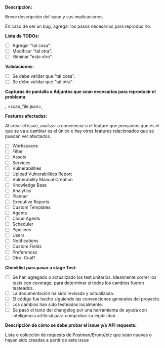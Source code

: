 **Descripción:**

Breve descripción del issue y sus implicaciones.

En caso de ser un bug, agregar los pasos necesarios para reproducirlo.

**Lista de TODOs:**

- [ ] Agregar "tal cosa".
- [ ] Modificar "tal otra".
- [ ] Eliminar "esto otro".

**Validaciones:**

- [ ] Se debe validar que "tal cosa".
- [ ] Se debe validar que "tal otra".

**Capturas de pantalla o Adjuntos que sean necesarios para reproducir el problema:**

<imagen1>, <scan_file.json>, <etc>

**Features afectadas:**

Al crear el issue, analizar a conciencia si el feature que pensamos que es el que se va a cambiar es el único o hay otros features relacionados que se puedan ver afectados.

- [ ] Workspaces
- [ ] Filter
- [ ] Assets
- [ ] Services
- [ ] Vulnerabilities
- [ ] Upload Vulnerabilities Report
- [ ] Vulnerability Manual Creation
- [ ] Knowledge Base
- [ ] Analytics
- [ ] Planner
- [ ] Executive Reports
- [ ] Custom Templates
- [ ] Agents
- [ ] Cloud Agents
- [ ] Scheduler
- [ ] Pipelines
- [ ] Users
- [ ] Notifications
- [ ] Custom Fields
- [ ] Preferences
- [ ] Otro: Cuál?

**Checklist para pasar a stage Test:**

- [ ] Se han agregado o actualizado los test unitarios. Idealmente correr los tests con coverage, para determinar si todos los cambios fueron testeados.
- [ ] La documentación ha sido revisada y actualizada.
- [ ] El código fue hecho siguiendo las convenciones generales del proyecto.
- [ ] Los cambios han sido testeados localmente.
- [ ] Se pasó el texto del changelog por una herramienta de ayuda con inteligencia artificial para comprobar su legibilidad.

**Descripción de cómo se debe probar el issue y/o API requests:**

Lista o colección de requests de Postman/Bruno/etc que sean nuevas o hayan sido creadas a partir de este issue
